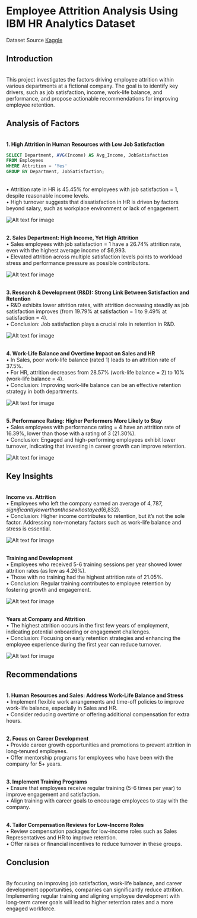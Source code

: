 # Employee Attrition Analysis Using IBM HR Analytics Dataset
Dataset Source
[Kaggle](https://www.kaggle.com/datasets/pavansubhasht/ibm-hr-analytics-attrition-dataset)

## Introduction
<br>This project investigates the factors driving employee attrition within various departments at a fictional company. The goal is to identify key drivers, such as job satisfaction, income, work-life balance, and performance, and propose actionable recommendations for improving employee retention.

## Analysis of Factors
<br>**1. High Attrition in Human Resources with Low Job Satisfaction**
```sql
SELECT Department, AVG(Income) AS Avg_Income, JobSatisfaction
FROM Employees
WHERE Attrition = 'Yes'
GROUP BY Department, JobSatisfaction;
```
<br>•	Attrition rate in HR is 45.45% for employees with job satisfaction = 1, despite reasonable income levels.
<br>•	High turnover suggests that dissatisfaction in HR is driven by factors beyond salary, such as workplace environment or lack of engagement.

![Alt text for image](https://github.com/jtmtran/Employee_Attrition_Project/blob/ab4a49ad895f67190540f3365074df58c6931282/High%20Attrition%20in%20Human%20Resources%20with%20Low%20Job%20Satisfaction.png)

<br>**2. Sales Department: High Income, Yet High Attrition**
<br>•	Sales employees with job satisfaction = 1 have a 26.74% attrition rate, even with the highest average income of $6,993.
<br>•	Elevated attrition across multiple satisfaction levels points to workload stress and performance pressure as possible contributors.

![Alt text for image](https://github.com/jtmtran/Employee_Attrition_Project/blob/ab4a49ad895f67190540f3365074df58c6931282/Sales%20Department%3A%20High%20Income%2C%20Yet%20High%20Attrition.png)

<br>**3. Research & Development (R&D): Strong Link Between Satisfaction and Retention**
<br>•	R&D exhibits lower attrition rates, with attrition decreasing steadily as job satisfaction improves (from 19.79% at satisfaction = 1 to 9.49% at satisfaction = 4).
<br>•	Conclusion: Job satisfaction plays a crucial role in retention in R&D.

![Alt text for image](https://github.com/jtmtran/Employee_Attrition_Project/blob/ab4a49ad895f67190540f3365074df58c6931282/Research%20%26%20Development%20(R%26D)%3A%20Strong%20Link%20Between%20Satisfaction%20and%20Retention.png)

<br>**4. Work-Life Balance and Overtime Impact on Sales and HR**
<br>•	In Sales, poor work-life balance (rated 1) leads to an attrition rate of 37.5%.
<br>•	For HR, attrition decreases from 28.57% (work-life balance = 2) to 10% (work-life balance = 4).
<br>•	Conclusion: Improving work-life balance can be an effective retention strategy in both departments.

![Alt text for image](https://github.com/jtmtran/Employee_Attrition_Project/blob/ab4a49ad895f67190540f3365074df58c6931282/Work-Life%20Balance%20and%20Overtime%20Impact%20on%20Sales%20and%20HR.png)

<br>**5. Performance Rating: Higher Performers More Likely to Stay**
<br>•	Sales employees with performance rating = 4 have an attrition rate of 16.39%, lower than those with a rating of 3 (21.30%).
<br>•	Conclusion: Engaged and high-performing employees exhibit lower turnover, indicating that investing in career growth can improve retention.

![Alt text for image](https://github.com/jtmtran/Employee_Attrition_Project/blob/ab4a49ad895f67190540f3365074df58c6931282/Performance%20Rating.png)

## Key Insights
<br>**Income vs. Attrition**
<br>•	Employees who left the company earned an average of $4,787, significantly lower than those who stayed ($6,832).
<br>•	Conclusion: Higher income contributes to retention, but it’s not the sole factor. Addressing non-monetary factors such as work-life balance and stress is essential.

![Alt text for image](https://github.com/jtmtran/Employee_Attrition_Project/blob/ab4a49ad895f67190540f3365074df58c6931282/Income%20vs.%20Attrition.png)

<br>**Training and Development**
<br>•	Employees who received 5-6 training sessions per year showed lower attrition rates (as low as 4.26%).
<br>•	Those with no training had the highest attrition rate of 21.05%.
<br>•	Conclusion: Regular training contributes to employee retention by fostering growth and engagement.

![Alt text for image](https://github.com/jtmtran/Employee_Attrition_Project/blob/ab4a49ad895f67190540f3365074df58c6931282/Training%20and%20Development%20.png)

<br>**Years at Company and Attrition**
<br>•	The highest attrition occurs in the first few years of employment, indicating potential onboarding or engagement challenges.
<br>•	Conclusion: Focusing on early retention strategies and enhancing the employee experience during the first year can reduce turnover.

![Alt text for image](https://github.com/jtmtran/Employee_Attrition_Project/blob/ab4a49ad895f67190540f3365074df58c6931282/Years%20at%20Company%20and%20Attrition.png)

## Recommendations
<br>**1. Human Resources and Sales: Address Work-Life Balance and Stress**
<br>•	Implement flexible work arrangements and time-off policies to improve work-life balance, especially in Sales and HR.
<br>•	Consider reducing overtime or offering additional compensation for extra hours.

<br>**2. Focus on Career Development**
<br>•	Provide career growth opportunities and promotions to prevent attrition in long-tenured employees.
<br>•	Offer mentorship programs for employees who have been with the company for 5+ years.

<br>**3. Implement Training Programs**
<br>•	Ensure that employees receive regular training (5-6 times per year) to improve engagement and satisfaction.
<br>•	Align training with career goals to encourage employees to stay with the company.

<br>**4. Tailor Compensation Reviews for Low-Income Roles**
<br>•	Review compensation packages for low-income roles such as Sales Representatives and HR to improve retention.
<br>•	Offer raises or financial incentives to reduce turnover in these groups.

## Conclusion
<br>By focusing on improving job satisfaction, work-life balance, and career development opportunities, companies can significantly reduce attrition. Implementing regular training and aligning employee development with long-term career goals will lead to higher retention rates and a more engaged workforce.
